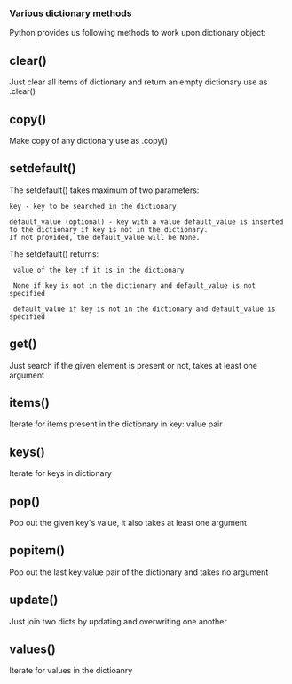 ### Various dictionary methods 

Python provides us following methods to work upon dictionary object:

## clear()
Just clear all items of dictionary and return an empty dictionary
use as .clear()
## copy()
Make copy of any dictionary 
use as .copy()
## setdefault()

The setdefault() takes maximum of two parameters:

    key - key to be searched in the dictionary
    
    default_value (optional) - key with a value default_value is inserted to the dictionary if key is not in the dictionary.
    If not provided, the default_value will be None.
    
The setdefault() returns:

     value of the key if it is in the dictionary

     None if key is not in the dictionary and default_value is not specified

     default_value if key is not in the dictionary and default_value is specified


## get()
Just search if the given element is present or not, takes at least one argument

## items()
Iterate for items present in the dictionary in key: value pair

## keys()
Iterate for keys in dictionary 

## pop()
Pop out the given key's value, it also takes at least one argument 

## popitem()
Pop out the last key:value pair of the dictionary and takes no argument

## update()
Just join two dicts by updating and overwriting one another 

## values()
Iterate for values in the dictioanry
